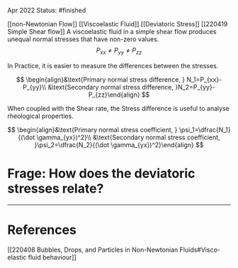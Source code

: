 Apr 2022
Status: #finished 

 [[non-Newtonian Flow]] [[Viscoelastic Fluid]] [[Deviatoric Stress]] [[220419 Simple Shear flow]]
A viscoelastic fluid in a simple shear flow produces unequal normal stresses that have non-zero values. 
$$
P_{xx}\ne P_{yy} \ne P_{zz}
$$

In Practice, it is easier to measure the differences between the stresses. 

$$
\begin{align}&\text{Primary normal stress difference, } N_1=P_{xx}-P_{yy}\\ &\text{Secondary normal stress difference, }N_2=P_{yy}-P_{zz}\end{align}
$$

When coupled with the Shear rate, the Stress difference is useful to analyse rheological properties. 

$$
\begin{align}&\text{Primary normal stress coefficient, } \psi_1=\dfrac{N_1}{(\dot \gamma_{yx})^2}\\ &\text{Secondary normal stress coefficient, }\psi_2=\dfrac{N_2}{(\dot \gamma_{yx})^2}\end{align}
$$

# Frage: How does the deviatoric stresses relate? 


---
# References
[[220408 Bubbles, Drops, and Particles in Non-Newtonian Fluids#Visco-elastic fluid behaviour]]